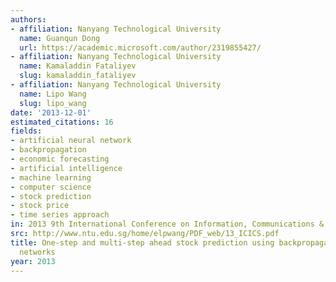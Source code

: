 ```yaml
---
authors:
- affiliation: Nanyang Technological University
  name: Guanqun Dong
  url: https://academic.microsoft.com/author/2319855427/
- affiliation: Nanyang Technological University
  name: Kamaladdin Fataliyev
  slug: kamaladdin_fataliyev
- affiliation: Nanyang Technological University
  name: Lipo Wang
  slug: lipo_wang
date: '2013-12-01'
estimated_citations: 16
fields:
- artificial neural network
- backpropagation
- economic forecasting
- artificial intelligence
- machine learning
- computer science
- stock prediction
- stock price
- time series approach
in: 2013 9th International Conference on Information, Communications & Signal Processing
src: http://www.ntu.edu.sg/home/elpwang/PDF_web/13_ICICS.pdf
title: One-step and multi-step ahead stock prediction using backpropagation neural
  networks
year: 2013
---
```

